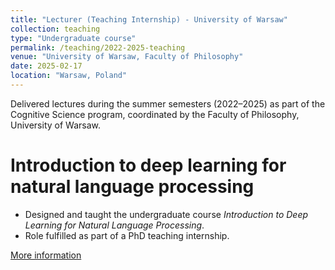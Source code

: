 ```yaml
---
title: "Lecturer (Teaching Internship) - University of Warsaw"
collection: teaching
type: "Undergraduate course"
permalink: /teaching/2022-2025-teaching
venue: "University of Warsaw, Faculty of Philosophy"
date: 2025-02-17
location: "Warsaw, Poland"
---
```


Delivered lectures during the summer semesters (2022–2025) as part of the Cognitive Science program, coordinated by the Faculty of Philosophy, University of Warsaw.

Introduction to deep learning for natural language processing
======
- Designed and taught the undergraduate course *Introduction to Deep Learning for Natural Language Processing*.  
- Role fulfilled as part of a PhD teaching internship.

[More information](https://usosweb.uw.edu.pl/kontroler.php?_action=katalog2/przedmioty/pokazPrzedmiot&kod=3800-KOG-MS2-IDL)
